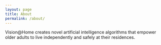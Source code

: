 ```yaml
---
layout: page
title: About
permalink: /about/
---
```


Vision@Home creates novel artificial intelligence algorithms that empower older adults to live independently and safely at their residences.